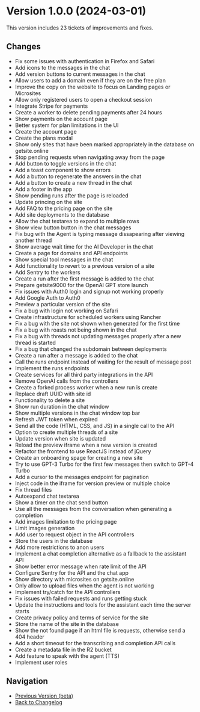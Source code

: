 # Version 1.0.0 (2024-03-01)

This version includes 23 tickets of improvements and fixes.

## Changes

- Fix some issues with authentication in Firefox and Safari
- Add icons to the messages in the chat
- Add version buttons to current messages in the chat
- Allow users to add a domain even if they are on the free plan
- Improve the copy on the website to focus on Landing pages or Microsites
- Allow only registered users to open a checkout session
- Integrate Stripe for payments
- Create a worker to delete pending payments after 24 hours
- Show payments on the account page
- Better system for plan limitations in the UI
- Create the account page
- Create the plans modal
- Show only sites that have been marked appropriately in the database on getsite.online
- Stop pending requests when navigating away from the page
- Add button to toggle versions in the chat
- Add a toast component to show errors
- Add a button to regenerate the answers in the chat
- Add a button to create a new thread in the chat
- Add a footer in the app
- Show pending runs after the page is reloaded
- Update princing on the site
- Add FAQ to the pricing page on the site
- Add site deployments to the database
- Allow the chat textarea to expand to multiple rows
- Show view button button in the chat messages
- Fix bug with the Agent is typing message dissapearing after viewing another thread
- Show average wait time for the AI Developer in the chat
- Create a page for domains and API endpoints
- Show special tool messages in the chat
- Add functionality to revert to a previous version of a site
- Add Sentry to the workers
- Create a run after the first message is added to the chat
- Prepare getsite9000 for the OpenAI GPT store launch
- Fix issues with Auth0 login and signup not working properly
- Add Google Auth to Auth0
- Preview a particular version of the site
- Fix a bug with login not working on Safari
- Create infrastructure for scheduled workers using Rancher
- Fix a bug with the site not shown when generated for the first time
- Fix a bug with roasts not being shown in the chat
- Fix a bug with threads not updating messages properly after a new thread is started
- Fix a bug that changed the subdomain between deployments
- Create a run after a message is added to the chat
- Call the runs endpoint instead of waiting for the result of message post
- Implement the runs endpoints
- Create services for all third party integrations in the API
- Remove OpenAI calls from the controllers
- Create a forked process worker when a new run is create
- Replace draft UUID with site id
- Functionality to delete a site
- Show run duration in the chat window
- Show multiple versions in the chat window top bar
- Refresh JWT token when expired
- Send all the code (HTML, CSS, and JS) in a single call to the API
- Option to create multiple threads of a site
- Update version when site is updated
- Reload the preview iframe when a new version is created
- Refactor the frontend to use ReactJS instead of jQuery
- Create an onboarding spage for creating a new site
- Try to use GPT-3 Turbo for the first few messages then switch to GPT-4 Turbo
- Add a cursor to the messages endpoint for pagination
- Inject code in the iframe for version preview or multiple choice
- Fix thread files
- Autoexpand chat textarea
- Show a timer on the chat send button
- Use all the messages from the conversation when generating a completion
- Add images limitation to the pricing page
- Limit images generation
- Add user to request object in the API controllers
- Store the users in the database
- Add more restrictions to anon users
- Implement a chat completion alternative as a fallback to the assistant API
- Show better error message when rate limit of the API
- Configure Sentry for the API and the chat app
- Show directory with microsites on getsite.online
- Only allow to upload files when the agent is not working
- Implement try/catch for the API controllers
- Fix issues with failed requests and runs getting stuck
- Update the instructions and tools for the assistant each time the server starts
- Create privacy policy and terms of service for the site
- Store the name of the site in the database
- Show the not found page if an html file is requests, otherwise send a 404 header
- Add a short timeout for the transcribing and completion API calls
- Create a metadata file in the R2 bucket
- Add feature to speak with the agent (TTS)
- Implement user roles

## Navigation

- [Previous Version (beta)](beta)
- [Back to Changelog](../changelog)
